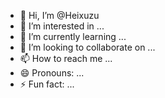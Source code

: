 - 👋 Hi, I’m @Heixuzu
- 👀 I’m interested in ...
- 🌱 I’m currently learning ...
- 💞️ I’m looking to collaborate on ...
- 📫 How to reach me ...
- 😄 Pronouns: ...
- ⚡ Fun fact: ...

<!---
Heixuzu/Heixuzu is a ✨ special ✨ repository because its `README.md` (this file) appears on your GitHub profile.
You can click the Preview link to take a look at your changes.
--->

